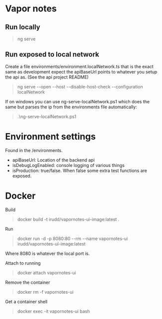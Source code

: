 # Vapor notes

## Run locally

> ng serve

## Run exposed to local network

Create a file environments/environment.localNetwork.ts that is the exact same as development expect the apiBaseUrl points to
whatever you setup the api as. (See the api project README)

> ng serve --open --host <your local ip> --disable-host-check --configuration localNetwork

If on windows you can use ng-serve-localNetwork.ps1 which does the same but parses the ip from the environments file automatically:

> .\ng-serve-localNetwork.ps1

# Environment settings
Found in the /environments.

- apiBaseUrl: Location of the backend api
- isDebugLogEnabled: console logging of various things
- isProduction: true/false. When false some extra test functions are exposed.

# Docker
Build
> docker build -t irudd/vapornotes-ui-image:latest  .

Run
> docker run -d -p 8080:80 --rm --name vapornotes-ui irudd/vapornotes-ui-image:latest

Where 8080 is whatever the local port is.

Attach to running
> docker attach vapornotes-ui

Remove the container
> docker rm -f vapornotes-ui

Get a container shell
> docker exec -it vapornotes-ui bash